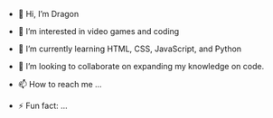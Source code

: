 - 👋 Hi, I’m Dragon
- 👀 I’m interested in video games and coding
- 🌱 I’m currently learning HTML, CSS, JavaScript, and Python
- 💞️ I’m looking to collaborate on expanding my knowledge on code.
- 📫 How to reach me ...
  
- ⚡ Fun fact: ...

<!---
BlueMoonDragon20059/BlueMoonDragon20059 is a ✨ special ✨ repository because its `README.md` (this file) appears on your GitHub profile.
You can click the Preview link to take a look at your changes.
--->
